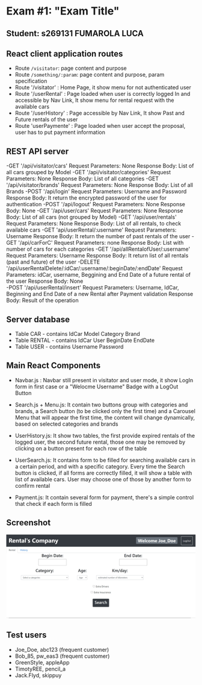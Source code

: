 # Exam #1: "Exam Title"
## Student: s269131 FUMAROLA LUCA

## React client application routes

- Route `/visitator`: page content and purpose
- Route `/something/:param`: page content and purpose, param specification
- Route '/visitator' : Home Page, it show menu for not authenticated user
- Route '/userRental' : Page loaded when user is correctly logged In and accessible by Nav Link, It show menu for rental request with the available cars
- Route '/userHistory' : Page accessible by Nav Link, It show Past and Future rentals of the user
- Route 'userPaymente' :  Page loaded when user accept the proposal, user has to put payment information  

## REST API server

-GET '/api/visitator/cars' 
Request Parameters: None
Response Body: List of all cars grouped by Model
-GET '/api/visitator/categories'
Request Parameters: None
Response Body: List of all categories
-GET '/api/visitator/brands'
Request Parameters: None
Response Body: List of all Brands
-POST '/api/login'
Request Parameters: Username and Password 
Response Body:	It return the encrypted password of the user for authentication
-POST '/api/logout'
Request Parameters: None
Response Body: None
-GET '/api/user/cars' 
Request Parameters: None
Response Body: List of all cars (not grouped by Model)
-GET '/api/user/rentals'
Request Parameters: None
Response Body: List of all rentals, to check available cars
-GET 'api/userRental/:username'
Request Parameters: Username
Response Body: It return the number of past rentals of the user
-GET '/api/carForC'
Request Parameters: none
Response Body: List with number of cars for each categories
-GET '/api/allRentalofUser/:username'
Request Parameters: Username
Response Body: It return list of all rentals (past and future) of the user
-DELETE '/api/userRentalDelete/:idCar/:username/:beginDate/:endDate' 
Request Parameters: idCar, username, Beggining and End Date of a future rental of the user
Response Body: None               
-POST '/api/userRental/insert'
Request Parameters: Username, IdCar, Beginning and End Date of a new Rental after Payment validation
Response Body: Result of the operation

## Server database

- Table CAR - contains IdCar Model Category Brand
- Table RENTAL - contains IdCar User BeginDate EndDate
- Table USER - contains Username Password

## Main React Components


- Navbar.js : Navbar still present in visitator and user mode, it show LogIn form in first case or a "Welocme Username" Badge with a LogOut Button

- Search.js + Menu.js: It contain two buttons group with categories and brands, a Search button (to be clicked only the first time) and a Carousel
		       Menu that will appear the first time, the content will change dynamically, based on selected categories and brands

- UserHistory.js: It show two tables, the first provide expired rentals of the logged user, the second future rental, those one may be removed by
		  clicking on a button present for each row of the table

- UserSearch.js:  It contains form to be filled for searching available cars in a certain period, and with a specific category.
		  Every time the Search button is clicked, if all forms are correctly filled, it will show a table with list of available cars.
		  User may choose one of those by another form to confirm rental

- Payment.js:	  It contain several form for payment, there's a simple control that check if each form is filled



## Screenshot

![Configurator Screenshot](./screenshot.jpg)

## Test users

* Joe_Doe, abc123 (frequent customer)
* Bob_85, pw_eas3 (frequent customer)
* GreenStyle, appleApp
* TimotyREE, pencil_a
* Jack.Flyd, skippuy                          
